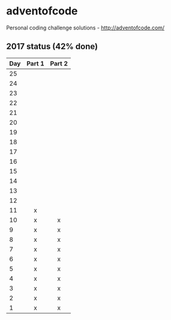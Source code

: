 # adventofcode
Personal coding challenge solutions - http://adventofcode.com/

## 2017 status (42% done)
| Day | Part 1 | Part 2 |
|-----|:------:|:-------:
| 25  |        |        |
| 24  |        |        |
| 23  |        |        |
| 22  |        |        |
| 21  |        |        |
| 20  |        |        |
| 19  |        |        |
| 18  |        |        |
| 17  |        |        |
| 16  |        |        |
| 15  |        |        |
| 14  |        |        |
| 13  |        |        |
| 12  |        |        |
| 11  | x      |        |
| 10  | x      | x      |
| 9   | x      | x      |
| 8   | x      | x      |
| 7   | x      | x      |
| 6   | x      | x      |
| 5   | x      | x      |
| 4   | x      | x      |
| 3   | x      | x      |
| 2   | x      | x      |
| 1   | x      | x      |
